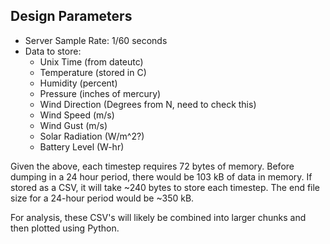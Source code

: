 ## Design Parameters

- Server Sample Rate: 1/60 seconds
- Data to store:
  - Unix Time (from dateutc)
  - Temperature (stored in C)
  - Humidity (percent)
  - Pressure (inches of mercury)
  - Wind Direction (Degrees from N, need to check this)
  - Wind Speed (m/s)
  - Wind Gust (m/s)
  - Solar Radiation (W/m^2?)
  - Battery Level (W-hr)

Given the above, each timestep requires 72 bytes of memory. Before dumping in a 24 hour period, there would be 103 kB of data in memory. If stored as a CSV, it will take ~240 bytes to store each timestep. The end file size for a 24-hour period would be ~350 kB.

For analysis, these CSV's will likely be combined into larger chunks and then plotted using Python. 
